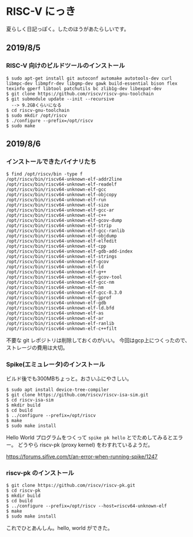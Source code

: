 # RISC-V にっき

夏らしく日記っぽく。したのほうがあたらしいです。

## 2019/8/5

### RISC-V 向けのビルドツールのインストール

```
$ sudo apt-get install git autoconf automake autotools-dev curl libmpc-dev libmpfr-dev libgmp-dev gawk build-essential bison flex texinfo gperf libtool patchutils bc zlib1g-dev libexpat-dev
$ git clone https://github.com/riscv/riscv-gnu-toolchain
$ git submodule update --init --recursive
  --> 9.2GBくらいになる
$ cd riscv-gnu-toolchain
$ sudo mkdir /opt/riscv
$ ./configure --prefix=/opt/riscv
$ sudo make
```

## 2019/8/6

### インストールできたバイナリたち

```
$ find /opt/riscv/bin -type f
/opt/riscv/bin/riscv64-unknown-elf-addr2line
/opt/riscv/bin/riscv64-unknown-elf-readelf
/opt/riscv/bin/riscv64-unknown-elf-gcc
/opt/riscv/bin/riscv64-unknown-elf-objcopy
/opt/riscv/bin/riscv64-unknown-elf-run
/opt/riscv/bin/riscv64-unknown-elf-size
/opt/riscv/bin/riscv64-unknown-elf-gcc-ar
/opt/riscv/bin/riscv64-unknown-elf-c++
/opt/riscv/bin/riscv64-unknown-elf-gcov-dump
/opt/riscv/bin/riscv64-unknown-elf-strip
/opt/riscv/bin/riscv64-unknown-elf-gcc-ranlib
/opt/riscv/bin/riscv64-unknown-elf-objdump
/opt/riscv/bin/riscv64-unknown-elf-elfedit
/opt/riscv/bin/riscv64-unknown-elf-cpp
/opt/riscv/bin/riscv64-unknown-elf-gdb-add-index
/opt/riscv/bin/riscv64-unknown-elf-strings
/opt/riscv/bin/riscv64-unknown-elf-gcov
/opt/riscv/bin/riscv64-unknown-elf-ld
/opt/riscv/bin/riscv64-unknown-elf-g++
/opt/riscv/bin/riscv64-unknown-elf-gcov-tool
/opt/riscv/bin/riscv64-unknown-elf-gcc-nm
/opt/riscv/bin/riscv64-unknown-elf-nm
/opt/riscv/bin/riscv64-unknown-elf-gcc-8.3.0
/opt/riscv/bin/riscv64-unknown-elf-gprof
/opt/riscv/bin/riscv64-unknown-elf-gdb
/opt/riscv/bin/riscv64-unknown-elf-ld.bfd
/opt/riscv/bin/riscv64-unknown-elf-as
/opt/riscv/bin/riscv64-unknown-elf-ar
/opt/riscv/bin/riscv64-unknown-elf-ranlib
/opt/riscv/bin/riscv64-unknown-elf-c++filt
```

不要な git レポジトリは削除しておくのがいい。
今回はgcp上につくったので、ストレージの費用は大切。

### Spike(エミュレータ)のインストール

ビルド後でも300MBちょっと。おさいふにやさしい。

```
$ sudo apt install device-tree-compiler
$ git clone https://github.com/riscv/riscv-isa-sim.git
$ cd riscv-isa-sim
$ mkdir build
$ cd build
$ ../configure --prefix=/opt/riscv
$ make
$ sudo make install
```

Hello World プログラムをつくって `spike pk hello` とでためしてみるとエラー。
どうやら riscv-pk (proxy kernel) をわすれているようだ。

https://forums.sifive.com/t/an-error-when-running-spike/1247

### riscv-pk のインストール

```
$ git clone https://github.com/riscv/riscv-pk.git
$ cd riscv-pk
$ mkdir build
$ cd build
$ ../configure --prefix=/opt/riscv --host=riscv64-unknown-elf
$ make
$ sudo make install
```

これでひとあんしん。hello, world ができた。
